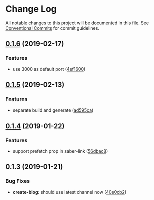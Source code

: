 # Change Log

All notable changes to this project will be documented in this file.
See [Conventional Commits](https://conventionalcommits.org) for commit guidelines.

## [0.1.6](https://github.com/egoist/saber/compare/create-blog@0.1.5...create-blog@0.1.6) (2019-02-17)

### Features

- use 3000 as default port ([4ef1600](https://github.com/egoist/saber/commit/4ef1600))

## [0.1.5](https://github.com/egoist/saber/compare/create-blog@0.1.4...create-blog@0.1.5) (2019-02-13)

### Features

- separate build and generate ([ad595ca](https://github.com/egoist/saber/commit/ad595ca))

## [0.1.4](https://github.com/egoist/saber/compare/create-blog@0.1.3...create-blog@0.1.4) (2019-01-22)

### Features

- support prefetch prop in saber-link ([56dbac8](https://github.com/egoist/saber/commit/56dbac8))

## 0.1.3 (2019-01-21)

### Bug Fixes

- **create-blog:** should use latest channel now ([40e0cb2](https://github.com/egoist/saber/commit/40e0cb2))

